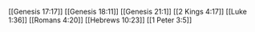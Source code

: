 [[Genesis 17:17]]
[[Genesis 18:11]]
[[Genesis 21:1]]
[[2 Kings 4:17]]
[[Luke 1:36]]
[[Romans 4:20]]
[[Hebrews 10:23]]
[[1 Peter 3:5]]
